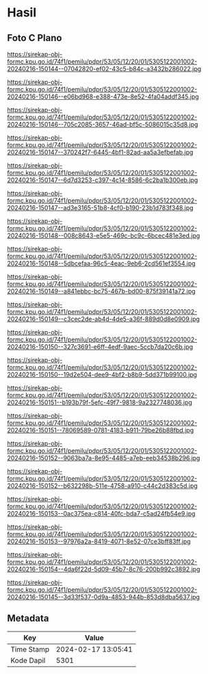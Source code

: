 # Hasil

## Foto C Plano

https://sirekap-obj-formc.kpu.go.id/74f1/pemilu/pdpr/53/05/12/20/01/5305122001002-20240216-150144--07042820-ef02-43c5-b84c-a3432b286022.jpg

https://sirekap-obj-formc.kpu.go.id/74f1/pemilu/pdpr/53/05/12/20/01/5305122001002-20240216-150146--e06bd968-e388-473e-8e52-4fa04addf345.jpg

https://sirekap-obj-formc.kpu.go.id/74f1/pemilu/pdpr/53/05/12/20/01/5305122001002-20240216-150146--705c2085-3657-46ad-bf5c-5086015c35d8.jpg

https://sirekap-obj-formc.kpu.go.id/74f1/pemilu/pdpr/53/05/12/20/01/5305122001002-20240216-150147--370242f7-6445-4bf1-82ad-aa5a3efbefab.jpg

https://sirekap-obj-formc.kpu.go.id/74f1/pemilu/pdpr/53/05/12/20/01/5305122001002-20240216-150147--6d7d3253-c397-4c14-8586-6c2ba1b300eb.jpg

https://sirekap-obj-formc.kpu.go.id/74f1/pemilu/pdpr/53/05/12/20/01/5305122001002-20240216-150147--ad3e3165-51b8-4cf0-b190-23b1d783f348.jpg

https://sirekap-obj-formc.kpu.go.id/74f1/pemilu/pdpr/53/05/12/20/01/5305122001002-20240216-150148--008c8643-e5e5-469c-bc9c-6bcec481e3ed.jpg

https://sirekap-obj-formc.kpu.go.id/74f1/pemilu/pdpr/53/05/12/20/01/5305122001002-20240216-150148--5dbcefaa-96c5-4eac-9eb6-2cd561ef3554.jpg

https://sirekap-obj-formc.kpu.go.id/74f1/pemilu/pdpr/53/05/12/20/01/5305122001002-20240216-150149--a841ebbc-bc75-467b-bd00-875f39141a72.jpg

https://sirekap-obj-formc.kpu.go.id/74f1/pemilu/pdpr/53/05/12/20/01/5305122001002-20240216-150149--c3cec2de-ab4d-4de5-a36f-889d0d8e0909.jpg

https://sirekap-obj-formc.kpu.go.id/74f1/pemilu/pdpr/53/05/12/20/01/5305122001002-20240216-150150--327c3691-e6ff-4edf-9aec-5ccb7da20c6b.jpg

https://sirekap-obj-formc.kpu.go.id/74f1/pemilu/pdpr/53/05/12/20/01/5305122001002-20240216-150150--19d2e504-dee9-4bf2-b8b9-5dd371b99100.jpg

https://sirekap-obj-formc.kpu.go.id/74f1/pemilu/pdpr/53/05/12/20/01/5305122001002-20240216-150151--b193b79f-5efc-49f7-9818-9a2327748036.jpg

https://sirekap-obj-formc.kpu.go.id/74f1/pemilu/pdpr/53/05/12/20/01/5305122001002-20240216-150151--78069589-0781-4183-b911-79be26b88fbd.jpg

https://sirekap-obj-formc.kpu.go.id/74f1/pemilu/pdpr/53/05/12/20/01/5305122001002-20240216-150152--9063ba7a-8e95-4485-a7eb-eeb34538b296.jpg

https://sirekap-obj-formc.kpu.go.id/74f1/pemilu/pdpr/53/05/12/20/01/5305122001002-20240216-150152--b632298b-511e-4758-a910-c44c2d383c5d.jpg

https://sirekap-obj-formc.kpu.go.id/74f1/pemilu/pdpr/53/05/12/20/01/5305122001002-20240216-150153--0ac375ea-c814-40fc-bda7-c5ad24fb54e9.jpg

https://sirekap-obj-formc.kpu.go.id/74f1/pemilu/pdpr/53/05/12/20/01/5305122001002-20240216-150153--97976a2a-8419-4071-8e52-07ce3bff83ff.jpg

https://sirekap-obj-formc.kpu.go.id/74f1/pemilu/pdpr/53/05/12/20/01/5305122001002-20240216-150154--4da6f22d-5d09-45b7-8c76-200b992c3892.jpg

https://sirekap-obj-formc.kpu.go.id/74f1/pemilu/pdpr/53/05/12/20/01/5305122001002-20240216-150145--3d33f537-0d9a-4853-944b-853d8dba5637.jpg


## Metadata

| Key        | Value               |
| ---------- | ------------------- |
| Time Stamp | 2024-02-17 13:05:41 |
| Kode Dapil | 5301                |



